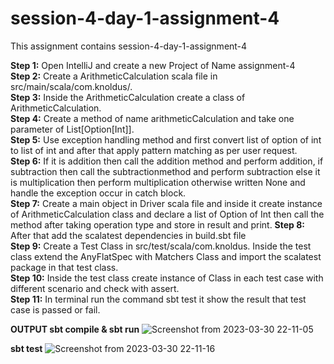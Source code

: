 # session-4-day-1-assignment-4
This assignment contains  session-4-day-1-assignment-4

**Step 1:** Open IntelliJ and create a new Project of Name assignment-4    
**Step 2:** Create a ArithmeticCalculation scala file in src/main/scala/com.knoldus/.   
**Step 3:** Inside the ArithmeticCalculation create a class of ArithmeticCalculation.    
**Step 4:** Create a method of name arithmeticCalculation and take one parameter of List[Option[Int]].    
**Step 5:** Use exception handling method and first convert list of option of int to list of int and after that apply pattern matching as per user request.    
**Step 6:** If it is addition then call the addition method and perform addition, if subtraction then call the subtractionmethod and perform subtraction else it is multiplication then perform multiplication otherwise written None and handle the exception occur in catch block.   
**Step 7:** Create a main object in Driver scala file and inside it create instance of ArithmeticCalculation class and declare a list of Option of Int then call the method after taking operation type and store in result and print.
**Step 8:** After that add the scalatest dependencies in build.sbt file   
**Step 9:** Create a Test Class in src/test/scala/com.knoldus. Inside the test class extend the AnyFlatSpec with Matchers Class and import the scalatest package in that test class.    
**Step 10:** Inside the test class create instance of Class in each test case with different scenario and check with assert.   
**Step 11:** In terminal run the command sbt test it show the result that test case is passed or fail.
   
   **OUTPUT
sbt compile & sbt run**
![Screenshot from 2023-03-30 22-11-05](https://user-images.githubusercontent.com/124979629/228906180-95cf4299-0a7c-4cf1-948e-0ba67054ba70.png)

**sbt test**
![Screenshot from 2023-03-30 22-11-16](https://user-images.githubusercontent.com/124979629/228906254-d16b8060-cb83-4cf8-9f35-b84ef8524380.png)
